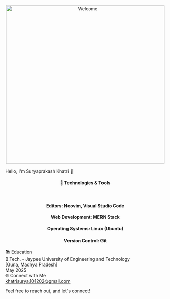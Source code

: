 <body background-color: black;>



<div align="center">
<img src="https://github.com/fnky/fnky/raw/fnky/img/welcome-fire.gif" alt="Welcome" align="center" width="500px">
</div>


Hello, I'm Suryaprakash Khatri 👋


<h4 align="center">
  🔧 Technologies & Tools
</h4>

<br>

<h4 align="center">
Editors:  Neovim, Visual Studio Code <br>
</h4>
<h4 align="center">
Web Development: MERN Stack <br>
</h4>
<h4 align="center">
Operating Systems: Linux (Ubuntu) <br>
</h4>
<h4 align="center">
Version Control: Git <br> 
</h4>

📚 Education <br>
B.Tech. - Jaypee University of Engineering and Technology <br>
[Guna, Madhya Pradesh] <br>
May 2025<br>
🌐 Connect with Me <br>
khatrisurya.101202@gmail.com

Feel free to reach out, and let's connect! <br>
  
</body>
